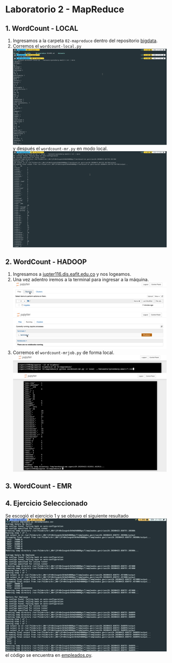 # Laboratorio 2 - MapReduce

## 1. WordCount - LOCAL

1. Ingresamos a la carpeta `02-mapreduce` dentro del repositorio [bigdata](https://github.com/st0263eafit/bigdata).
2. Corremos el `wordcount-local.py` ![WC-MR-LOCAL-1](images/WC-MR-LOCAL/Img-1.png) y después el `wordcount-mr.py` en modo local. ![WC-MR-LOCAL-2](images/WC-MR-LOCAL/Img-2.png)

## 2. WordCount - HADOOP

1. Ingresamos a [jupter116.dis.eafit.edu.co](https://jupyter116.dis.eafit.edu.co/hub/login) y nos logeamos.
2. Una vez adentro iremos a la terminal para ingresar a la máquina. ![WC-MR-HADOOP-1](images/WC-MR-HADOOP/Img-1.png) ![WC-MR-HADOOP-2](images/WC-MR-HADOOP/Img-2.png)
3. Corremos el `wordcount-mrjob.py` de forma local. ![WC-MR-HADOOP-3](images/WC-MR-HADOOP/Img-3.png) ![WC-MR-HADOOP-4](images/WC-MR-HADOOP/Img-4.png)

## 3. WordCount - EMR

## 4. Ejercicio Seleccionado

Se escogió el ejercicio 1 y se obtuvo el siguiente resultado ![EMPLOYEE-1](images/EMPLOYEE/Img-1.png) el código se encuentra en [empleados.py](empleados.py).
